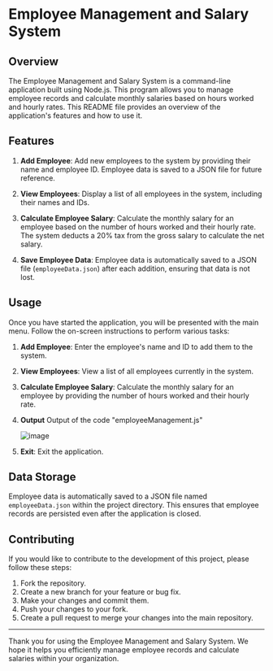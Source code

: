 # Employee Management and Salary System

## Overview

The Employee Management and Salary System is a command-line application built using Node.js. This program allows you to manage employee records and calculate monthly salaries based on hours worked and hourly rates. This README file provides an overview of the application's features and how to use it.

## Features

1. **Add Employee**: Add new employees to the system by providing their name and employee ID. Employee data is saved to a JSON file for future reference.

2. **View Employees**: Display a list of all employees in the system, including their names and IDs.

3. **Calculate Employee Salary**: Calculate the monthly salary for an employee based on the number of hours worked and their hourly rate. The system deducts a 20% tax from the gross salary to calculate the net salary.

4. **Save Employee Data**: Employee data is automatically saved to a JSON file (`employeeData.json`) after each addition, ensuring that data is not lost.


## Usage

Once you have started the application, you will be presented with the main menu. Follow the on-screen instructions to perform various tasks:

1. **Add Employee**: Enter the employee's name and ID to add them to the system.

2. **View Employees**: View a list of all employees currently in the system.

3. **Calculate Employee Salary**: Calculate the monthly salary for an employee by providing the number of hours worked and their hourly rate.
4. **Output** Output of the code "employeeManagement.js"

   
    ![image](https://github.com/Prabhat1503/EmployeeManagement/assets/121659603/a4517c82-c550-445a-a690-27e1c1d29cc8)


5. **Exit**: Exit the application.


## Data Storage

Employee data is automatically saved to a JSON file named `employeeData.json` within the project directory. This ensures that employee records are persisted even after the application is closed.

## Contributing

If you would like to contribute to the development of this project, please follow these steps:

1. Fork the repository.
2. Create a new branch for your feature or bug fix.
3. Make your changes and commit them.
4. Push your changes to your fork.
5. Create a pull request to merge your changes into the main repository.



---

Thank you for using the Employee Management and Salary System. We hope it helps you efficiently manage employee records and calculate salaries within your organization.



